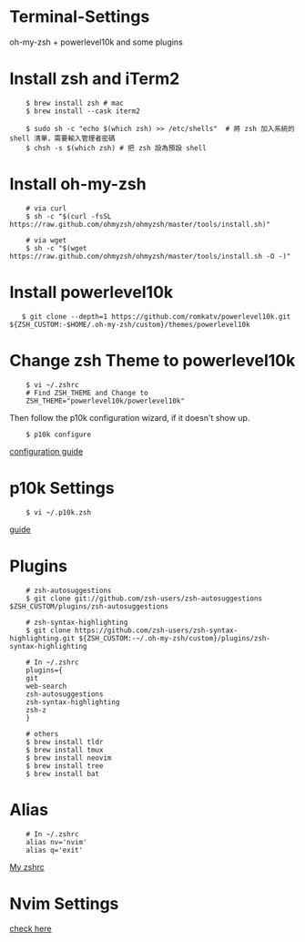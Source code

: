 # Terminal-Settings
oh-my-zsh + powerlevel10k and some plugins

# Install zsh and iTerm2
```shell
    $ brew install zsh # mac  
    $ brew install --cask iterm2
```
```
    $ sudo sh -c "echo $(which zsh) >> /etc/shells"  # 將 zsh 加入系統的 shell 清單，需要輸入管理者密碼
    $ chsh -s $(which zsh) # 把 zsh 設為預設 shell
```

# Install oh-my-zsh
```shell
    # via curl
    $ sh -c "$(curl -fsSL https://raw.github.com/ohmyzsh/ohmyzsh/master/tools/install.sh)"

    # via wget
    $ sh -c "$(wget https://raw.github.com/ohmyzsh/ohmyzsh/master/tools/install.sh -O -)"
```

# Install powerlevel10k
```shell
   $ git clone --depth=1 https://github.com/romkatv/powerlevel10k.git ${ZSH_CUSTOM:-$HOME/.oh-my-zsh/custom}/themes/powerlevel10k 
```
# Change zsh Theme to powerlevel10k
```shell
    $ vi ~/.zshrc
    # Find ZSH_THEME and Change to 
    ZSH_THEME="powerlevel10k/powerlevel10k"
```
Then follow the p10k configuration wizard, if it doesn't show up.
```
    $ p10k configure
```
[configuration guide](https://www.onejar99.com/terminal-iterm2-zsh-powerlevel10k/)
# p10k Settings
```
    $ vi ~/.p10k.zsh
```
[guide](https://onejar99.com/zsh-powerlevel10k-custom-config-note/#more-1016)
  
# Plugins  
```
    # zsh-autosuggestions
    $ git clone git://github.com/zsh-users/zsh-autosuggestions $ZSH_CUSTOM/plugins/zsh-autosuggestions

    # zsh-syntax-highlighting
    $ git clone https://github.com/zsh-users/zsh-syntax-highlighting.git ${ZSH_CUSTOM:-~/.oh-my-zsh/custom}/plugins/zsh-syntax-highlighting
```
```
    # In ~/.zshrc  
    plugins={
    git
    web-search
    zsh-autosuggestions
    zsh-syntax-highlighting
    zsh-z
    }

    # others 
    $ brew install tldr  
    $ brew install tmux  
    $ brew install neovim  
    $ brew install tree  
    $ brew install bat
```

# Alias
```
    # In ~/.zshrc
    alias nv='nvim'
    alias q='exit'
```

[My zshrc](https://github.com/kkai0828/Terminal-Settings/blob/main/.zshrc)

# Nvim Settings
[check here](https://github.com/kkai0828/.dotfiles)

